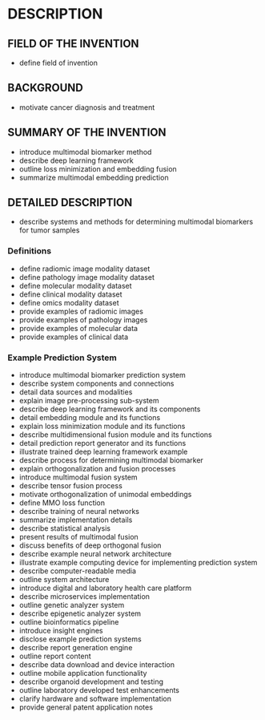 # DESCRIPTION

## FIELD OF THE INVENTION

- define field of invention

## BACKGROUND

- motivate cancer diagnosis and treatment

## SUMMARY OF THE INVENTION

- introduce multimodal biomarker method
- describe deep learning framework
- outline loss minimization and embedding fusion
- summarize multimodal embedding prediction

## DETAILED DESCRIPTION

- describe systems and methods for determining multimodal biomarkers for tumor samples

### Definitions

- define radiomic image modality dataset
- define pathology image modality dataset
- define molecular modality dataset
- define clinical modality dataset
- define omics modality dataset
- provide examples of radiomic images
- provide examples of pathology images
- provide examples of molecular data
- provide examples of clinical data

### Example Prediction System

- introduce multimodal biomarker prediction system
- describe system components and connections
- detail data sources and modalities
- explain image pre-processing sub-system
- describe deep learning framework and its components
- detail embedding module and its functions
- explain loss minimization module and its functions
- describe multidimensional fusion module and its functions
- detail prediction report generator and its functions
- illustrate trained deep learning framework example
- describe process for determining multimodal biomarker
- explain orthogonalization and fusion processes
- introduce multimodal fusion system
- describe tensor fusion process
- motivate orthogonalization of unimodal embeddings
- define MMO loss function
- describe training of neural networks
- summarize implementation details
- describe statistical analysis
- present results of multimodal fusion
- discuss benefits of deep orthogonal fusion
- describe example neural network architecture
- illustrate example computing device for implementing prediction system
- describe computer-readable media
- outline system architecture
- introduce digital and laboratory health care platform
- describe microservices implementation
- outline genetic analyzer system
- describe epigenetic analyzer system
- outline bioinformatics pipeline
- introduce insight engines
- disclose example prediction systems
- describe report generation engine
- outline report content
- describe data download and device interaction
- outline mobile application functionality
- describe organoid development and testing
- outline laboratory developed test enhancements
- clarify hardware and software implementation
- provide general patent application notes

